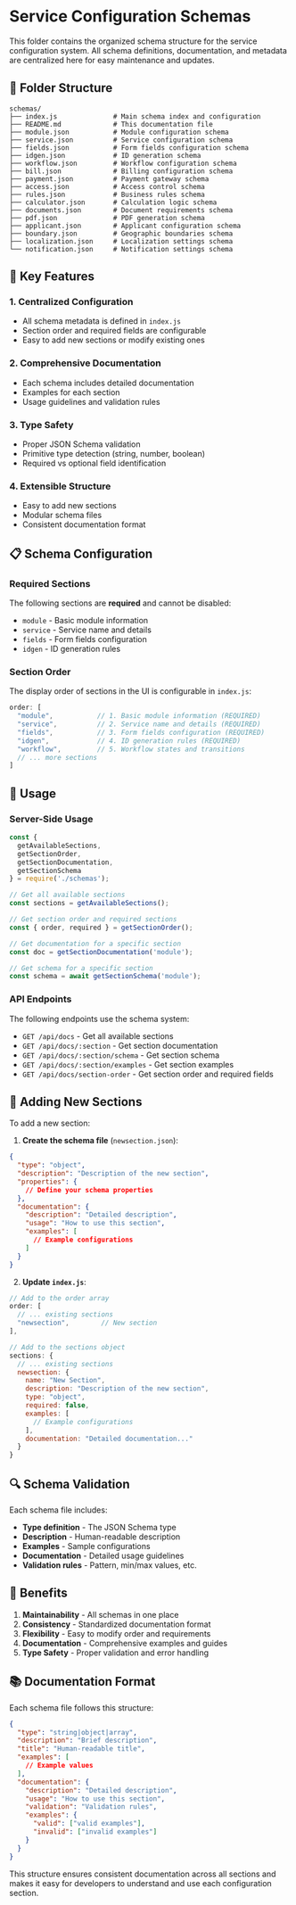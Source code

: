 # Service Configuration Schemas

This folder contains the organized schema structure for the service configuration system. All schema definitions, documentation, and metadata are centralized here for easy maintenance and updates.

## 📁 Folder Structure

```
schemas/
├── index.js              # Main schema index and configuration
├── README.md             # This documentation file
├── module.json           # Module configuration schema
├── service.json          # Service configuration schema
├── fields.json           # Form fields configuration schema
├── idgen.json            # ID generation schema
├── workflow.json         # Workflow configuration schema
├── bill.json             # Billing configuration schema
├── payment.json          # Payment gateway schema
├── access.json           # Access control schema
├── rules.json            # Business rules schema
├── calculator.json       # Calculation logic schema
├── documents.json        # Document requirements schema
├── pdf.json              # PDF generation schema
├── applicant.json        # Applicant configuration schema
├── boundary.json         # Geographic boundaries schema
├── localization.json     # Localization settings schema
└── notification.json     # Notification settings schema
```

## 🎯 Key Features

### 1. **Centralized Configuration**
- All schema metadata is defined in `index.js`
- Section order and required fields are configurable
- Easy to add new sections or modify existing ones

### 2. **Comprehensive Documentation**
- Each schema includes detailed documentation
- Examples for each section
- Usage guidelines and validation rules

### 3. **Type Safety**
- Proper JSON Schema validation
- Primitive type detection (string, number, boolean)
- Required vs optional field identification

### 4. **Extensible Structure**
- Easy to add new sections
- Modular schema files
- Consistent documentation format

## 📋 Schema Configuration

### Required Sections
The following sections are **required** and cannot be disabled:
- `module` - Basic module information
- `service` - Service name and details  
- `fields` - Form fields configuration
- `idgen` - ID generation rules

### Section Order
The display order of sections in the UI is configurable in `index.js`:

```javascript
order: [
  "module",           // 1. Basic module information (REQUIRED)
  "service",          // 2. Service name and details (REQUIRED)
  "fields",           // 3. Form fields configuration (REQUIRED)
  "idgen",            // 4. ID generation rules (REQUIRED)
  "workflow",         // 5. Workflow states and transitions
  // ... more sections
]
```

## 🔧 Usage

### Server-Side Usage

```javascript
const { 
  getAvailableSections, 
  getSectionOrder, 
  getSectionDocumentation,
  getSectionSchema 
} = require('./schemas');

// Get all available sections
const sections = getAvailableSections();

// Get section order and required sections
const { order, required } = getSectionOrder();

// Get documentation for a specific section
const doc = getSectionDocumentation('module');

// Get schema for a specific section
const schema = await getSectionSchema('module');
```

### API Endpoints

The following endpoints use the schema system:

- `GET /api/docs` - Get all available sections
- `GET /api/docs/:section` - Get section documentation
- `GET /api/docs/:section/schema` - Get section schema
- `GET /api/docs/:section/examples` - Get section examples
- `GET /api/docs/section-order` - Get section order and required fields

## 📝 Adding New Sections

To add a new section:

1. **Create the schema file** (`newsection.json`):
```json
{
  "type": "object",
  "description": "Description of the new section",
  "properties": {
    // Define your schema properties
  },
  "documentation": {
    "description": "Detailed description",
    "usage": "How to use this section",
    "examples": [
      // Example configurations
    ]
  }
}
```

2. **Update `index.js`**:
```javascript
// Add to the order array
order: [
  // ... existing sections
  "newsection",        // New section
],

// Add to the sections object
sections: {
  // ... existing sections
  newsection: {
    name: "New Section",
    description: "Description of the new section",
    type: "object",
    required: false,
    examples: [
      // Example configurations
    ],
    documentation: "Detailed documentation..."
  }
}
```

## 🔍 Schema Validation

Each schema file includes:

- **Type definition** - The JSON Schema type
- **Description** - Human-readable description
- **Examples** - Sample configurations
- **Documentation** - Detailed usage guidelines
- **Validation rules** - Pattern, min/max values, etc.

## 🚀 Benefits

1. **Maintainability** - All schemas in one place
2. **Consistency** - Standardized documentation format
3. **Flexibility** - Easy to modify order and requirements
4. **Documentation** - Comprehensive examples and guides
5. **Type Safety** - Proper validation and error handling

## 📚 Documentation Format

Each schema file follows this structure:

```json
{
  "type": "string|object|array",
  "description": "Brief description",
  "title": "Human-readable title",
  "examples": [
    // Example values
  ],
  "documentation": {
    "description": "Detailed description",
    "usage": "How to use this section",
    "validation": "Validation rules",
    "examples": {
      "valid": ["valid examples"],
      "invalid": ["invalid examples"]
    }
  }
}
```

This structure ensures consistent documentation across all sections and makes it easy for developers to understand and use each configuration section. 